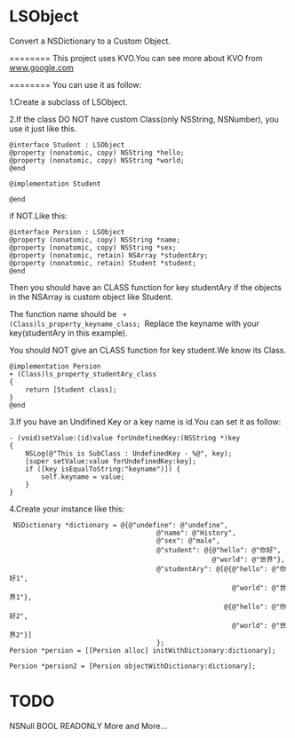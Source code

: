 LSObject
========

Convert a NSDictionary to a Custom Object.

========
This project uses KVO.You can see more about KVO from www.google.com

========
You can use it as follow:

1.Create a subclass of LSObject.

2.If the class DO NOT have custom Class(only NSString, NSNumber), you use it just like this.

	@interface Student : LSObject
	@property (nonatomic, copy) NSString *hello;
	@property (nonatomic, copy) NSString *world;
	@end
	
	@implementation Student

	@end
  if NOT.Like this:

 	@interface Persion : LSObject
	@property (nonatomic, copy) NSString *name;
	@property (nonatomic, copy) NSString *sex;
	@property (nonatomic, retain) NSArray *studentAry;
	@property (nonatomic, retain) Student *student;
	@end

   Then you should have an CLASS function for key studentAry if the objects in the NSArray is custom object like Student.

   The function name should be <code> + (Class)ls_property_keyname_class; </code>Replace the keyname with your key(studentAry in this example).

   You should NOT give an CLASS function for key student.We know its Class.

	@implementation Persion
	+ (Class)ls_property_studentAry_class
	{
	    return [Student class];
	}
	@end
	
3.If you have an Undifined Key or a key name is id.You can set it as follow: 

	- (void)setValue:(id)value forUndefinedKey:(NSString *)key
	{
		NSLog(@"This is SubClass : UndefinedKey - %@", key);
		[super setValue:value forUndefinedKey:key];
		if ([key isEqualToString:"keyname")]) {
			self.keyname = value;
		}
	}

4.Create your instance like this:

	 NSDictionary *dictionary = @{@"undefine": @"undefine",
	                                     @"name": @"History",
	                                     @"sex": @"male",
	                                     @"student": @{@"hello": @"你好",
	                                                   @"world": @"世界"},
	                                     @"studentAry": @[@{@"hello": @"你好1",
	                                                        @"world": @"世界1"},
	                                                      @{@"hello": @"你好2",
	                                                        @"world": @"世界2"}]
	                                     };
    Persion *persion = [[Persion alloc] initWithDictionary:dictionary];
    
    Persion *persion2 = [Persion objectWithDictionary:dictionary];

TODO
========
NSNull 
BOOL
READONLY
More and More...